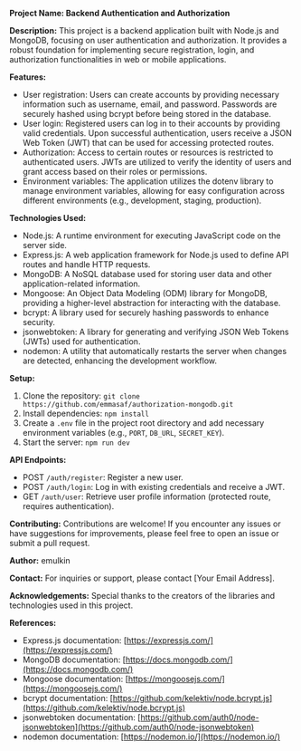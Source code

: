 **Project Name: Backend Authentication and Authorization**

**Description:**
This project is a backend application built with Node.js and MongoDB, focusing on user authentication and authorization. It provides a robust foundation for implementing secure registration, login, and authorization functionalities in web or mobile applications.

**Features:**
- User registration: Users can create accounts by providing necessary information such as username, email, and password. Passwords are securely hashed using bcrypt before being stored in the database.
- User login: Registered users can log in to their accounts by providing valid credentials. Upon successful authentication, users receive a JSON Web Token (JWT) that can be used for accessing protected routes.
- Authorization: Access to certain routes or resources is restricted to authenticated users. JWTs are utilized to verify the identity of users and grant access based on their roles or permissions.
- Environment variables: The application utilizes the dotenv library to manage environment variables, allowing for easy configuration across different environments (e.g., development, staging, production).

**Technologies Used:**
- Node.js: A runtime environment for executing JavaScript code on the server side.
- Express.js: A web application framework for Node.js used to define API routes and handle HTTP requests.
- MongoDB: A NoSQL database used for storing user data and other application-related information.
- Mongoose: An Object Data Modeling (ODM) library for MongoDB, providing a higher-level abstraction for interacting with the database.
- bcrypt: A library used for securely hashing passwords to enhance security.
- jsonwebtoken: A library for generating and verifying JSON Web Tokens (JWTs) used for authentication.
- nodemon: A utility that automatically restarts the server when changes are detected, enhancing the development workflow.

**Setup:**
1. Clone the repository: `git clone https://github.com/emmasaf/authorization-mongodb.git`
2. Install dependencies: `npm install`
3. Create a `.env` file in the project root directory and add necessary environment variables (e.g., `PORT`, `DB_URL`, `SECRET_KEY`).
4. Start the server: `npm run dev`

**API Endpoints:**
- POST `/auth/register`: Register a new user.
- POST `/auth/login`: Log in with existing credentials and receive a JWT.
- GET `/auth/user`: Retrieve user profile information (protected route, requires authentication).

**Contributing:**
Contributions are welcome! If you encounter any issues or have suggestions for improvements, please feel free to open an issue or submit a pull request.


**Author:**
emulkin

**Contact:**
For inquiries or support, please contact [Your Email Address].

**Acknowledgements:**
Special thanks to the creators of the libraries and technologies used in this project.

**References:**
- Express.js documentation: [https://expressjs.com/](https://expressjs.com/)
- MongoDB documentation: [https://docs.mongodb.com/](https://docs.mongodb.com/)
- Mongoose documentation: [https://mongoosejs.com/](https://mongoosejs.com/)
- bcrypt documentation: [https://github.com/kelektiv/node.bcrypt.js](https://github.com/kelektiv/node.bcrypt.js)
- jsonwebtoken documentation: [https://github.com/auth0/node-jsonwebtoken](https://github.com/auth0/node-jsonwebtoken)
- nodemon documentation: [https://nodemon.io/](https://nodemon.io/)